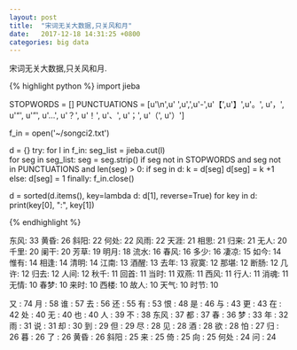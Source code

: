 ```yaml
---
layout: post
title:  "宋词无关大数据,只关风和月"
date:   2017-12-18 14:31:25 +0800
categories: big data
---
```

宋词无关大数据,只关风和月.

{% highlight python %}
import jieba

STOPWORDS = []
PUNCTUATIONS = [u'\n',u' ',u',',u'-',u'【',u'】',u'。', u'，', u'“', u'”', u'…', u'？', u'！', u'、', u'；', u'（', u'）']

f_in = open('~/songci2.txt')

d = {}
try:
    for l in f_in:
        seg_list = jieba.cut(l)       
        for seg in seg_list:
            seg = seg.strip()
            if seg not in STOPWORDS and seg not in PUNCTUATIONS and len(seg) > 0:
                if seg in d:
                    k = d[seg]
                    d[seg] = k +1
                else:
                    d[seg] = 1
finally:
    f_in.close()

d = sorted(d.items(), key=lambda d: d[1], reverse=True)
for key in d:
    print(key[0], ":", key[1])

{% endhighlight %}

东风: 33
黄昏: 26
斜阳: 22
何处: 22
风雨: 22
天涯: 21
相思: 21
归来: 21
无人: 20
千里: 20
阑干: 20
芳草: 19
明月: 18
流水: 16
春风: 16
多少: 16
凄凉: 15
如今: 14
惟有: 14
相逢: 14
清明: 14
江南: 13
酒醒: 13
去年: 13
寂寞: 12
那堪: 12
断肠: 12
几许: 12
归去: 12
人间: 12
秋千: 11
回首: 11
当时: 11
双燕: 11
西风: 11
行人: 11
消魂: 11
无情: 10
春梦: 10
来时: 10
西楼: 10
故人: 10
天气: 10
时节: 10


又 : 74
月 : 58
谁 : 57
去 : 56
还 : 55
有 : 53
恨 : 48
是 : 46
与 : 43
更 : 43
在 : 42
处 : 40
无 : 40
也 : 40
人 : 39
不 : 38
东风 : 37
都 : 37
春 : 36
梦 : 33
年 : 32
雨 : 31
说 : 31
却 : 30
到 : 29
但 : 29
尽 : 28
见 : 28
酒 : 28
欲 : 28
怕 : 27
归 : 26
暮 : 26
了 : 26
黄昏 : 26
斜阳 : 25
来 : 25
倚 : 25
向 : 25
何处 : 24
问 : 24


